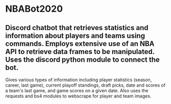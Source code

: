 # NBABot2020
Discord chatbot that retrieves statistics and information about players and teams using commands.
Employs extensive use of an NBA API to retrieve data frames to be manipulated. Uses the discord python module to connect the bot.
-----------------------------------------------------------------------------------------------------------------
Gives various types of information including player statistics (season, career, last game), current playoff standings, draft picks, date and scores of a team's last game, and game scores on a given date.
Also uses the requests and bs4 modules to webscrape for player and team images.

